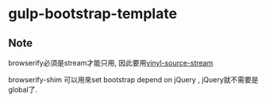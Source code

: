 gulp-bootstrap-template
==============


Note 
-------------------------
browserify必須是stream才能只用, 因此要用[vinyl-source-stream ](https://www.npmjs.com/package/vinyl-source-stream)

browserify-shim 可以用來set bootstrap depend on jQuery , jQuery就不需要是global了.